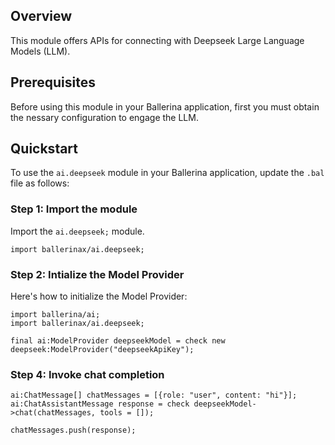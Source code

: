 ## Overview

This module offers APIs for connecting with Deepseek Large Language Models (LLM).

## Prerequisites

Before using this module in your Ballerina application, first you must obtain the nessary configuration to engage the LLM.



## Quickstart

To use the `ai.deepseek` module in your Ballerina application, update the `.bal` file as follows:

### Step 1: Import the module

Import the `ai.deepseek;` module.

```ballerina
import ballerinax/ai.deepseek;
```

### Step 2: Intialize the Model Provider

Here's how to initialize the Model Provider:

```ballerina
import ballerina/ai;
import ballerinax/ai.deepseek;

final ai:ModelProvider deepseekModel = check new deepseek:ModelProvider("deepseekApiKey");
```

### Step 4: Invoke chat completion

```
ai:ChatMessage[] chatMessages = [{role: "user", content: "hi"}];
ai:ChatAssistantMessage response = check deepseekModel->chat(chatMessages, tools = []);

chatMessages.push(response);
```
